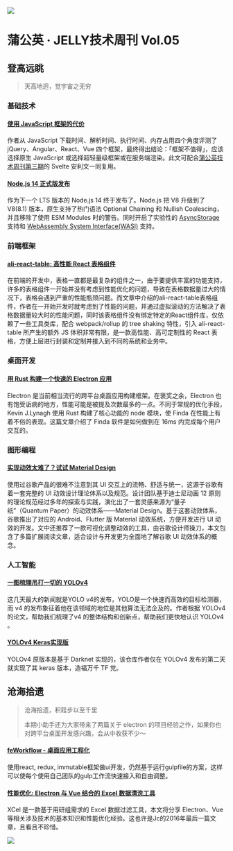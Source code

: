 ![](https://img13.360buyimg.com/ling/jfs/t1/110568/11/14394/223585/5ea7c45fE2f81ba3f/eadec5d7d4eedc0d.jpg)

# 蒲公英 · JELLY技术周刊 Vol.05

## 登高远眺

> 天高地迥，觉宇宙之无穷

### 基础技术

#### [使用 JavaScript 框架的代价](http://3.cn/-100dMMGs)

作者从 JavaScript 下载时间、解析时间、执行时间、内存占用四个角度评测了 jQuery、Angular、React、Vue 四个框架，最终得出结论：「框架不值得」，应该选择原生 JavaScript 或选择超轻量级框架或在服务端渲染。此文可配合[蒲公英技术周刊第三期](http://3.cn/117IA-pj)的 Svelte 安利文一同复用。

#### [Node.js 14 正式版发布](http://3.cn/1-00dMMtL)

作为下一个 LTS 版本的 Node.js 14 终于发布了。Node.js 把 V8 升级到了 V8(8.1) 版本，原生支持了热门语法 Optional Chaining 和 Nullish Coalescing，并且移除了使用 ESM Modules 时的警告。同时开启了实验性的 [AsyncStorage](https://nodejs.org/api/async_hooks.html#async_hooks_async_hooks) 支持和 [WebAssembly System Interface(WASI)](https://wasi.dev/) 支持。

### 前端框架

#### [ali-react-table: 高性能 React 表格组件](http://3.cn/1-00dMMVZ)

在前端的开发中，表格一直都是最复杂的组件之一，由于要提供丰富的功能支持，许多的表格组件一开始并没有考虑到性能优化的问题，导致在表格数据量过大的情况下，表格会遇到严重的性能瓶颈问题。而文章中介绍的ali-react-table表格组件，作者在一开始开发时就考虑到了性能的问题，并通过虚拟滚动的方法解决了表格数据量较大时的性能问题，同时该表格组件没有绑定特定的React组件库，仅依赖了一些工具类库，配合 webpack/rollup 的 tree shaking 特性，引入 ali-react-table 所产生的额外 JS 体积非常有限，是一款高性能、高可定制性的 React 表格，方便上层进行封装和定制并接入到不同的系统和业务中。

### 桌面开发

#### [用 Rust 构建一个快速的 Electron 应用](http://3.cn/100dM-LJ1)

Electron 是当前相当流行的跨平台桌面应用构建框架。在褒奖之余，Electron 也有饱受诟病的地方，性能可能是被提及次数最多的一点。不同于常规的优化手段，Kevin J.Lynagh 使用 Rust 构建了核心功能的 node 模块，使 Finda 在性能上有着不俗的表现。这篇文章介绍了 Finda 软件是如何做到在 16ms 内完成每个用户交互的。

### 图形编程

#### [实现动效太难了？试试 Material Design](http://3.cn/1-00dMNlS)

使用过谷歌产品的很难不注意到其 UI 交互上的流畅、舒适与统一，这源于谷歌有着一套完整的 UI 动效设计理论体系以及规范。设计团队基于迪士尼动画 12 原则的理论规范经过多年的探索与实践，演化出了一套灵感来源为“量子纸”（Quantum Paper）的动效体系——Material Design。基于这套动效体系，谷歌推出了对应的 Android、Flutter 版 Material 动效系统，方便开发进行 UI 动效的开发。文中还推荐了一款可视化调整动效的工具，由谷歌设计师操刀，本文包含了多篇扩展阅读文章，适合设计与开发更为全面地了解谷歌 UI 动效体系的概念。

### 人工智能

#### [一图梳理吊打一切的 YOLOv4](http://3.cn/100dMLJ-2)

这几天最大的新闻就是YOLO v4的发布，YOLO是一个快速而高效的目标检测器，而 v4 的发布象征着他在该领域的地位是其他算法无法企及的。作者根据 YOLOv4 的论文，帮助我们梳理了v4 的整体结构和创新点，帮助我们更快地认识 YOLOv4 。

#### [YOLOv4 Keras实现版](http://3.cn/100dM-KYM)

YOLOv4 原版本是基于 Darknet 实现的，该仓库作者仅在 YOLOv4 发布的第二天就实现了其 keras 版本，造福万千 TF 党。

## 沧海拾遗

> 沧海拾遗，积跬步以至千里
>
> 本期小助手还为大家带来了两篇关于 electron 的项目经验之作，如果你也对跨平台桌面开发感兴趣，会从中收获不少～

#### [feWorkflow - 桌面应用工程化](http://3.cn/100dMO-e8)

使用react, redux, immutable框架做ui开发，仍然基于运行gulpfile的方案，这样可以使每个使用自己团队的gulp工作流快速接入和自由调整。

#### [性能优化: Electron 与 Vue 结合的 Excel 数据清洗工具](http://3.cn/10-0dMNIq)

XCel 是一款基于用研组需求的 Excel 数据过滤工具，本文将分享 Electron、Vue 等相关涉及技术的基本知识和性能优化经验。这也许是Jc的2016年最后一篇文章，且看且不珍惜。

![](https://img20.360buyimg.com/ling/jfs/t1/93326/34/18555/167361/5e946665E13c912ae/9a8405dd8be2dad4.jpg)